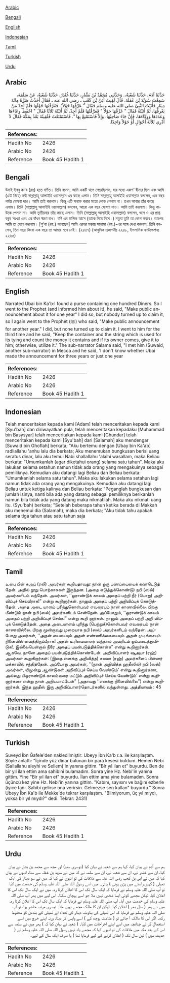 [Arabic](#arabic)

[Bengali](#bengali)

[English](#english)

[Indonesian](#indonesian)

[Tamil](#tamil)

[Turkish](#turkish)

[Urdu](#urdu)

## Arabic


<div dir="rtl" lang="ar" style={{fontSize:'larger',backgroundColor:'#f8f9fa',padding:20}}>
حَدَّثَنَا آدَمُ، حَدَّثَنَا شُعْبَةُ،‏.‏ وَحَدَّثَنِي مُحَمَّدُ بْنُ بَشَّارٍ، حَدَّثَنَا غُنْدَرٌ، حَدَّثَنَا شُعْبَةُ، عَنْ سَلَمَةَ، سَمِعْتُ سُوَيْدَ بْنَ غَفَلَةَ، قَالَ لَقِيتُ أُبَىَّ بْنَ كَعْبٍ ـ رضى الله عنه ـ فَقَالَ أَخَذْتُ صُرَّةً مِائَةَ دِينَارٍ فَأَتَيْتُ النَّبِيَّ صلى الله عليه وسلم فَقَالَ ‏"‏ عَرِّفْهَا حَوْلاً‏"‏‏.‏ فَعَرَّفْتُهَا حَوْلَهَا فَلَمْ أَجِدْ مَنْ يَعْرِفُهَا، ثُمَّ أَتَيْتُهُ فَقَالَ ‏"‏ عَرِّفْهَا حَوْلاً ‏"‏ فَعَرَّفْتُهَا فَلَمْ أَجِدْ، ثُمَّ أَتَيْتُهُ ثَلاَثًا فَقَالَ ‏"‏ احْفَظْ وِعَاءَهَا وَعَدَدَهَا وَوِكَاءَهَا، فَإِنْ جَاءَ صَاحِبُهَا، وَإِلاَّ فَاسْتَمْتِعْ بِهَا ‏"‏‏.‏ فَاسْتَمْتَعْتُ فَلَقِيتُهُ بَعْدُ بِمَكَّةَ فَقَالَ لاَ أَدْرِي ثَلاَثَةَ أَحْوَالٍ أَوْ حَوْلاً وَاحِدًا‏.‏
</div>
<div style={{backgroundColor:'#f8f9fa',padding:20, marginBottom: 10}}><table> <thead> <tr> <th>References:</th> <th></th> </tr> </thead> <tbody><tr><td>Hadith No</td><td>2426</td></tr><tr><td>Arabic No</td><td>2426</td></tr><tr><td>Reference</td><td>Book 45 Hadith 1</td></tr></tbody></table></div>

## Bengali


<div dir="ltr" lang="bn" style={{fontSize:'larger',backgroundColor:'#f8f9fa',padding:20}}>
উবাই ইবনু কা‘ব (রাঃ) হতে বর্ণিত। তিনি বলেন, আমি একটি থলে পেয়েছিলাম, যার মধ্যে একশ’ দ্বীনার ছিল এবং আমি (এটা নিয়ে) নবী সাল্লাল্লাহু আলাইহি ওয়াসাল্লাম এর কাছে এলাম। তিনি সাল্লাল্লাহু আলাইহি ওয়াসাল্লাম বললেন, এক বছর পর্যন্ত ঘোষণা দাও। আমি তাই করলাম। কিন্তু এটি সনাক্ত করার মতো লোক পেলাম না। তখন আবার তাঁর কাছে এলাম। তিনি (সাল্লাল্লাহু আলাইহি ওয়াসাল্লাম) বললেন, আরো এক বছর ঘোষণা দাও। আমি তাই করলাম। কিন্তু কাউকে পেলাম না। আমি তৃতীয়বার তাঁর কাছে এলাম। তিনি (সাল্লাল্লাহু আলাইহি ওয়াসাল্লাম) বললেন, থলে ও এর প্রাপ্ত বস্তুর সংখ্যা এবং এর বাঁধন স্মরণ রাখ। যদি এর মালিক আসে (তাকে দিয়ে দিবে।) নতুবা তুমি তা ভোগ করবে। তারপর আমি তা ভোগ করলাম। [শু‘বা (রহ.) বলেছেন] আমি এরপর মক্কায় সালামা (রহ.)-এর সঙ্গে দেখা করলাম, তিনি বললেন, তিন বছর কিংবা এক বছর তা আমার মনে নেই। (২৪৩৭) (আধুনিক প্রকাশনীঃ ২২৪৮, ইসলামিক ফাউন্ডেশনঃ ২২৬৫)
</div>
<div style={{backgroundColor:'#f8f9fa',padding:20, marginBottom: 10}}><table> <thead> <tr> <th>References:</th> <th></th> </tr> </thead> <tbody><tr><td>Hadith No</td><td>2426</td></tr><tr><td>Arabic No</td><td>2426</td></tr><tr><td>Reference</td><td>Book 45 Hadith 1</td></tr></tbody></table></div>

## English


<div dir="ltr" lang="en" style={{fontSize:'larger',backgroundColor:'#f8f9fa',padding:20}}>
Narrated Ubai bin Ka'b:I found a purse containing one hundred Diners. So I went to the Prophet (and informed him about it), he said, "Make public announcement about it for one year" I did so, but nobody turned up to claim it, so I again went to the Prophet (ﷺ) who said, "Make public announcement for another year." I did, but none turned up to claim it. I went to him for the third time and he said, "Keep the container and the string which is used for its tying and count the money it contains and if its owner comes, give it to him; otherwise, utilize it." The sub-narrator Salama said, "I met him (Suwaid, another sub-narrator) in Mecca and he said, 'I don't know whether Ubai made the announcement for three years or just one year
</div>
<div style={{backgroundColor:'#f8f9fa',padding:20, marginBottom: 10}}><table> <thead> <tr> <th>References:</th> <th></th> </tr> </thead> <tbody><tr><td>Hadith No</td><td>2426</td></tr><tr><td>Arabic No</td><td>2426</td></tr><tr><td>Reference</td><td>Book 45 Hadith 1</td></tr></tbody></table></div>

## Indonesian


<div dir="ltr" lang="id" style={{fontSize:'larger',backgroundColor:'#f8f9fa',padding:20}}>
Telah menceritakan kepada kami [Adam] telah menceritakan kepada kami [Syu'bah] dan diriwayatkan pula, telah menceritakan kepadaku [Muhammad bin Basysyar] telah menceritakan kepada kami [Ghundar] telah menceritakan kepada kami [Syu'bah] dari [Salamah] aku mendengar [Suwaid bin Ghoflah] berkata; "Aku bertemu dengan [Ubay bin Ka'ab] radliallahu 'anhu lalu dia berkata; Aku menemukan bungkusan berisi uang seratus dinar, lalu aku temui Nabi shallallahu 'alaihi wasallam, maka Beliau berkata: "Umumkanlah (agar diketahui orang) selama satu tahun". Maka aku lakukan selama setahun namun tidak ada orang yang mengakuinya sebagai pemiliknya. Kemudian aku datangi lagi Beliau dan Beliau berkata: "Umumkanlah selama satu tahun". Maka aku lakukan selama setahun lagi namun tidak ada orang yang mengakuinya. Kemudian aku datangi lagi Beliau untuk ketiga kalinya dan Beliau berkata: "Peganglah bungkusan dan jumlah isinya, nanti bila ada yang datang sebagai pemiliknya berikanlah namun bila tidak ada yang datang maka nikmatilah. Maka aku nikmati uang itu. (Syu'bah) berkata; "Setelah beberapa tahun ketika berada di Makkah aku menemui dia (Salamah), maka dia berkata; "Aku tidak tahu apakah selama tiga tahun atau satu tahun saja
</div>
<div style={{backgroundColor:'#f8f9fa',padding:20, marginBottom: 10}}><table> <thead> <tr> <th>References:</th> <th></th> </tr> </thead> <tbody><tr><td>Hadith No</td><td>2426</td></tr><tr><td>Arabic No</td><td>2426</td></tr><tr><td>Reference</td><td>Book 45 Hadith 1</td></tr></tbody></table></div>

## Tamil


<div dir="ltr" lang="ta" style={{fontSize:'larger',backgroundColor:'#f8f9fa',padding:20}}>
உபை பின் கஅப் (ரலி) அவர்கள் கூறியதாவது: நான் ஒரு பணப்பையைக் கண்டெடுத் தேன். அதில் நூறு பொற்காசுகள் இருந்தன. (அதை எடுத்துக்கொண்டு) நபி (ஸல்) அவர்களிடம் வந்தேன். அவர்கள், ‘‘ஓராண்டுக் காலம் அதைப் பற்றி நீர் (பொது) அறிவிப்புச் செய்வீராக!” என்று கூறினார்கள். நானும் அதைப் பற்றி அறிவிப்புக் கொடுத்தேன். அதை அடை யாளம் புரிந்துகொள்பவர் எவரையும் நான் காணவில்லை. பிறகு மீண்டும் நான் நபி (ஸல்) அவர்களிடம் சென்றேன். அப்போதும், ‘‘ஓராண்டுக் காலம் அதைப் பற்றி அறிவிப்புச் செய்க!” என்று கூறி னார்கள். நானும் அதைப் பற்றி அறி விப்புக் கொடுத்தேன். அதை அடையாளம் புரிந்து (பெற்றுக்)கொள்பவர் எவரையும் நான் காணவில்லை. பிறகு மூன்றாவது முறையாக நபி (ஸல்) அவர்களிடம் வந்தேன். அப்போது அவர்கள், ‘‘அதன் பையையும் அதன் எண்ணிக்கையையும் அதன் முடிச்சையும் நினைவில் வைத்திருப்பீராக! அதன் உரிமையாளர் வந்தால் அவரிடம் ஒப்படைத்துவிடுக!. இல்லையென்றால் நீரே அதைப் பயன்படுத்திக்கொள்க” என்று கூறினார்கள். ஆகவே, நானே அதைப் பயன்படுத்திக்கொண்டேன். அறிவிப்பாளர் ஷுஅபா (ரஹ்) அவர்கள் கூறுகிறார்கள்: (இதை எனக்கு அறிவித்த) சலமா (ரஹ்) அவர்களைப் பின்னர் மக்காவில் சந்தித்தேன். அப்போது அவர்கள், ‘‘(நான் அறிவித்த ஹதீஸில்) நபி (ஸல்) அவர்கள், யிமூன்று ஆண்டுகள் அறிவிப்புச் செய்ய வேண்டும்’ என்று கூறினார்களா, அல்லது யிஓராண்டுக் காலம்வரை மட்டும் அறிவிப்புச் செய்ய வேண்டும்’ என்று கூறினார்களா என்று நான் அறியமாட்டேன்” (அதாவது ‘‘எனக்கு நினைவில்லை”) என்று கூறினார்கள். இந்த ஹதீஸ் இரு அறிவிப்பாளர்தொடர்களில் வந்துள்ளது. அத்தியாயம் : 45
</div>
<div style={{backgroundColor:'#f8f9fa',padding:20, marginBottom: 10}}><table> <thead> <tr> <th>References:</th> <th></th> </tr> </thead> <tbody><tr><td>Hadith No</td><td>2426</td></tr><tr><td>Arabic No</td><td>2426</td></tr><tr><td>Reference</td><td>Book 45 Hadith 1</td></tr></tbody></table></div>

## Turkish


<div dir="ltr" lang="tr" style={{fontSize:'larger',backgroundColor:'#f8f9fa',padding:20}}>
Suveyd İbn Ğafele'den nakledilmiştir: Ubeyy İbn Ka'b r.a. ile karşılaştım. Şöyle anlattı: "İçinde yüz dinar bulunan bir para kesesi buldum. Hemen Nebi (Sallallahu aleyhi ve Sellem)'in yanına gittim. "Bir yıl ilan et" buyurdu. Ben de bir yıl ilan ettim ama sahibini bulamadım. Sonra yine Hz. Nebi'in yanına gittim. Yine "Bir yıl ilan et" buyurdu. İlan ettim ama yine bulamadım. Sonra üçüncü kez yine Hz. Nebi'in yanına gittim. "Kabını, sayısını ve bağını ezberle (iyice tanı. Sahibi gelirse ona verirsin. Gelmezse sen kullan" buyurdu." Sonra Ubeyy İbn Ka'b ile Mekke'de tekrar karşılaştım. "Bilmiyorum, üç yıl mıydı, yoksa bir yıl mıydı?" dedi. Tekrar: 2431)
</div>
<div style={{backgroundColor:'#f8f9fa',padding:20, marginBottom: 10}}><table> <thead> <tr> <th>References:</th> <th></th> </tr> </thead> <tbody><tr><td>Hadith No</td><td>2426</td></tr><tr><td>Arabic No</td><td>2426</td></tr><tr><td>Reference</td><td>Book 45 Hadith 1</td></tr></tbody></table></div>

## Urdu


<div dir="rtl" lang="ur" style={{fontSize:'larger',backgroundColor:'#f8f9fa',padding:20}}>
ہم سے آدم نے بیان کیا، کہا ہم سے شعبہ نے بیان کیا (دوسری سند) اور مجھ سے محمد بن بشار نے بیان کیا، ان سے غندر نے، ان سے شعبہ نے، ان سے سلمہ نے کہ میں نے سوید بن غفلہ سے سنا، انہوں نے بیان کیا کہ میں نے ابی بن کعب رضی اللہ عنہ سے ملاقات کی تو انہوں نے کہا کہ میں نے سو دینار کی ایک تھیلی ( کہیں راستے میں پڑی ہوئی ) پائی۔ میں اسے رسول اللہ صلی اللہ علیہ وسلم کی خدمت میں لایا تو آپ صلی اللہ علیہ وسلم نے فرمایا کہ ایک سال تک اس کا اعلان کرتا رہ۔ میں نے ایک سال تک اس کا اعلان کیا، لیکن مجھے کوئی ایسا شخص نہیں ملا جو اسے پہچان سکتا۔ اس لیے میں پھر آپ صلی اللہ علیہ وسلم کی خدمت میں آیا۔ آپ صلی اللہ علیہ وسلم نے فرمایا کہ ایک سال تک اس کا اعلان کرتا رہ۔ میں نے پھر ( سال بھر ) اعلان کیا۔ لیکن ان کا مالک مجھے نہیں ملا۔ تیسری مرتبہ حاضر ہوا، تو آپ صلی اللہ علیہ وسلم نے فرمایا کہ اس تھیلی کی بناوٹ، دینار کی تعداد اور تھیلی کے بندھن کو محفوظ رکھ۔ اگر اس کا مالک آ جائے تو ( علامت پوچھ کے ) اسے واپس کر دینا، ورنہ اپنے خرچ میں اسے استعمال کر لے چنانچہ میں اسے اپنے اخراجات میں لایا۔ ( شعبہ نے بیان کیا کہ ) پھر میں نے سلمہ سے اس کے بعد مکہ میں ملاقات کی تو انہوں کہا کہ مجھے یاد نہیں رسول اللہ صلی اللہ علیہ وسلم نے ( حدیث میں ) تین سال تک ( اعلان کرنے کے لیے فرمایا تھا ) یا صرف ایک سال کے لیے۔
</div>
<div style={{backgroundColor:'#f8f9fa',padding:20, marginBottom: 10}}><table> <thead> <tr> <th>References:</th> <th></th> </tr> </thead> <tbody><tr><td>Hadith No</td><td>2426</td></tr><tr><td>Arabic No</td><td>2426</td></tr><tr><td>Reference</td><td>Book 45 Hadith 1</td></tr></tbody></table></div>